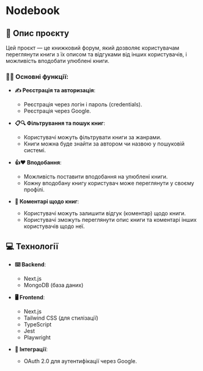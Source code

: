 # Nodebook

## 📝 Опис проєкту

Цей проєкт — це книжковий форум, який дозволяє користувачам переглянути книги з їх описом та відгуками від інших користувачів, і можливість вподобати улюблені книги.

### 👨‍💻 Основні функції:
- **✍️ Реєстрація та авторизація**:
  - Реєстрація через логін і пароль (credentials).
  - Реєстрація через Google.

- **📋🔍 Фільтрування та пошук книг**:
  - Користувачі можуть фільтрувати книги за жанрами.
  - Книги можна буде знайти за автором чи назвою у пошуковій системі.

- **👍❤️ Вподобання**:
  - Можливість поставити вподобання на улюблені книги.
  - Кожну вподобану книгу користувач може переглянути у своєму профілі.
  
- **💬 Коментарі щодо книг**:
  - Користувачі можуть залишити відгук (коментар) щодо книги.
  - Користувачі зможуть переглянути опис книги та коментарі інших користувачів щодо неї.

## 💻 Технології

- **⌨️ Backend**:
  - Next.js
  - MongoDB (база даних)
  
- **🖥 Frontend**:
  - Next.js
  - Tailwind CSS (для стилізації)
  - TypeScript
  - Jest
  - Playwright

- **🤖 Інтеграції**:
  - OAuth 2.0 для аутентифікації через Google.
